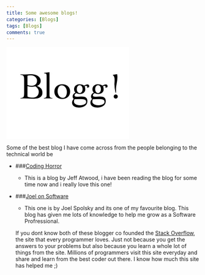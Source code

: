 ```yaml
---
title: Some awesome blogs!
categories: [Blogs]
tags: [Blogs]
comments: true
---
```



<div>
	<img align="middle" src="/img/blogg/blogg.jpg" >
</div>


Some of the best blog I have come across from the people belonging to the technical world be

* ###[Coding Horror](http://blog.codinghorror.com/)
  * This is a blog by Jeff Atwood, i have been reading the blog for some time now and i really love this one!

* ###[Joel on Software](http://www.joelonsoftware.com/)
  * This one is by  Joel Spolsky and its one of my favourite blog. This blog has given me lots of knowledge to help me grow as a Software Profressional.

  If you dont know both of these blogger co founded the [Stack Overflow](http://stackoverflow.com/), the site that every programmer loves. Just not because you get the answers to your problems but also because you learn a whole lot of things from the site.
  Millions of programmers visit this site everyday and share and learn from the best coder out there. I know how much this site has helped me ;)





